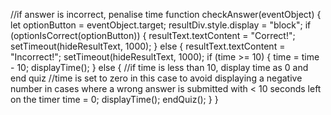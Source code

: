 //if answer is incorrect, penalise time
function checkAnswer(eventObject) {
  let optionButton = eventObject.target;
  resultDiv.style.display = "block";
  if (optionIsCorrect(optionButton)) {
    resultText.textContent = "Correct!";
    setTimeout(hideResultText, 1000);
  } else {
    resultText.textContent = "Incorrect!";
    setTimeout(hideResultText, 1000);
    if (time >= 10) {
      time = time - 10;
      displayTime();
    } else {
      //if time is less than 10, display time as 0 and end quiz
      //time is set to zero in this case to avoid displaying a negative number in cases where a wrong answer is submitted with < 10 seconds left on the timer
      time = 0;
      displayTime();
      endQuiz();
    }
  }